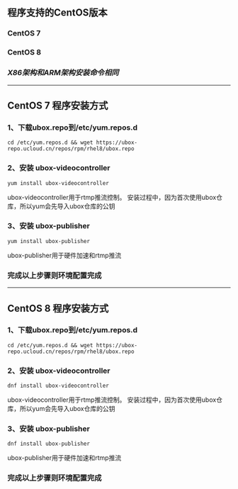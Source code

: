 ## **程序支持的CentOS版本**
### CentOS 7 
### CentOS 8
### *X86架构和ARM架构安装命令相同*
----------
## **CentOS 7 程序安装方式**

### 1、下载ubox.repo到/etc/yum.repos.d
    cd /etc/yum.repos.d && wget https://ubox-repo.ucloud.cn/repos/rpm/rhel8/ubox.repo


### 2、安装 ubox-videocontroller
    yum install ubox-videocontroller
ubox-videocontroller用于rtmp推流控制。
安装过程中，因为首次使用ubox仓库，所以yum会先导入ubox仓库的公钥

### 3、安装 ubox-publisher
    yum install ubox-publisher
ubox-publisher用于硬件加速和rtmp推流

### **完成以上步骤则环境配置完成**

----------

## **CentOS 8 程序安装方式**

### 1、下载ubox.repo到/etc/yum.repos.d
    cd /etc/yum.repos.d && wget https://ubox-repo.ucloud.cn/repos/rpm/rhel8/ubox.repo

### 2、安装 ubox-videocontroller
    dnf install ubox-videocontroller
ubox-videocontroller用于rtmp推流控制。
安装过程中，因为首次使用ubox仓库，所以yum会先导入ubox仓库的公钥

### 3、安装 ubox-publisher
    dnf install ubox-publisher
ubox-publisher用于硬件加速和rtmp推流

### **完成以上步骤则环境配置完成**
